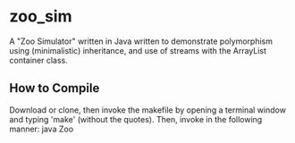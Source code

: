 # zoo_sim
A "Zoo Simulator" written in Java written to demonstrate polymorphism using (minimalistic) inheritance, and use of streams with the ArrayList container class.

## How to Compile
Download or clone, then invoke the makefile by opening a terminal window and typing 'make' (without the quotes).
Then, invoke in the following manner:
  java Zoo <int> <int> <int> <int>
